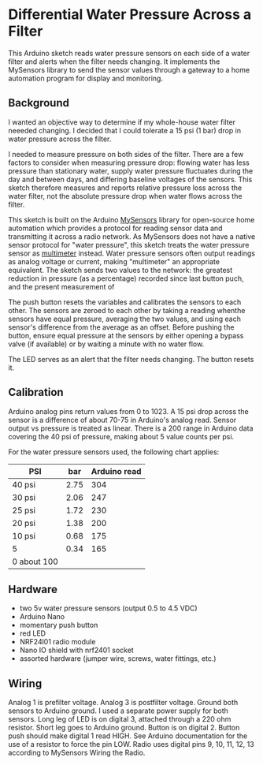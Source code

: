# Differential Water Pressure Across a Filter

This Arduino sketch reads water pressure sensors on each side of a water filter and alerts when the filter needs changing. 
It implements the MySensors library to send the sensor values through a gateway to a home automation program for
display and monitoring.

## Background

I wanted an objective way to determine if my whole-house water filter neeeded changing. I decided that I could tolerate a
15 psi (1 bar) drop in water pressure across the filter. 

I needed to measure pressure on both sides of the filter. There are a few factors to consider when measuring pressure drop:
flowing water has less pressure than stationary water, supply water pressure fluctuates during the day and between days,
and differing baseline voltages of the sensors. This sketch therefore measures and reports relative pressure
loss across the water filter, not the absolute pressure drop when water flows across the filter. 

This sketch is built on the Arduino [MySensors](https://www.mysensors.org/) library for open-source home automation which provides a protocol
for reading sensor data and transmitting it across a radio network. As MySensors does not have a native sensor protocol for "water pressure", 
this sketch treats the water pressure sensor as [multimeter](https://www.mysensors.org/download/serial_api_20) instead. Water pressure sensors often output
readings as analog voltage or current, making "multimeter" an appropriate equivalent. The sketch sends two values to the network: the greatest
reduction in pressure (as a percentage) recorded since last button puch, and the present measurement of 

The push button resets the variables and calibrates the sensors to each other. The sensors are zeroed to each other by 
taking a reading whenthe sensors have equal pressure, averaging the two values, and using each sensor's difference from the average as an offset. Before
pushing the button, ensure equal pressure at the sensors by either opening a bypass valve (if available) or by waiting a minute with no
water flow. 

The LED serves as an alert that the filter needs changing. The button resets it.

## Calibration 

Arduino analog pins return values from 0 to 1023. A 15 psi drop across the sensor is a difference of about 70-75 in Arduino's analog read.
Sensor output vs pressure is treated as linear. There is a 200 range in Arduino data covering the 40 psi of pressure, making about 5 
value counts per psi.

  For the water pressure sensors used, the following chart applies: 
   
   | PSI |   bar  |    Arduino read |
   | ---- | ---- | ---- |
   | 40 psi  | 2.75  |  304 |
   | 30 psi  | 2.06  |  247 |
   | 25 psi  | 1.72  |  230 |
   | 20 psi  | 1.38  |  200 |
   | 10 psi |  0.68  |  175 |
   | 5       | 0.34  |  165 |
   | 0            about 100 |

## Hardware

   * two 5v water pressure sensors (output 0.5 to 4.5 VDC) 
   * Arduino Nano 
   * momentary push button 
   * red LED
   * NRF24l01 radio module
   * Nano IO shield with nrf2401 socket
   * assorted hardware (jumper wire, screws, water fittings, etc.)

     
## Wiring
   Analog 1 is prefilter voltage.
   Analog 3 is postfilter voltage.
   Ground both sensors to Arduino ground. I used a separate power supply for both sensors.
   Long leg of LED is on digital 3, attached through a 220 ohm resistor. Short leg goes to Arduino ground.
   Button is on digital 2. Button push should make digital 1 read HIGH. See Arduino documentation for
      the use of a resistor to force the pin LOW.
   Radio uses digital pins 9, 10, 11, 12, 13 according to MySensors Wiring the Radio.
